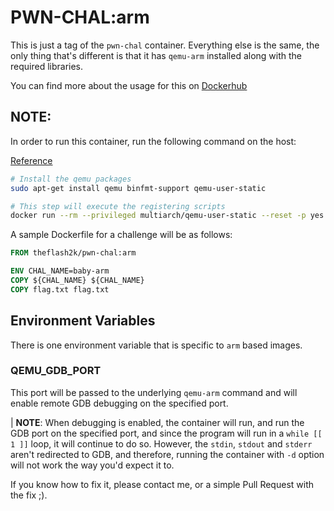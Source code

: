 # PWN-CHAL:arm

This is just a tag of the `pwn-chal` container. Everything else is the same, the only thing that's different is that it has `qemu-arm` installed along with the required libraries.

You can find more about the usage for this on [Dockerhub](https://hub.docker.com/repository/docker/theflash2k/pwn-chal/)

## NOTE:

In order to run this container, run the following command on the host:

[Reference](https://devopstales.github.io/linux/running_and_building_multi_arch_containers/)

```bash
# Install the qemu packages
sudo apt-get install qemu binfmt-support qemu-user-static

# This step will execute the registering scripts
docker run --rm --privileged multiarch/qemu-user-static --reset -p yes
```

A sample Dockerfile for a challenge will be as follows:

```dockerfile
FROM theflash2k/pwn-chal:arm

ENV CHAL_NAME=baby-arm
COPY ${CHAL_NAME} ${CHAL_NAME}
COPY flag.txt flag.txt
```

## Environment Variables

There is one environment variable that is specific to `arm` based images.

### QEMU_GDB_PORT

This port will be passed to the underlying `qemu-arm` command and will enable remote GDB debugging on the specified port.

| **NOTE**: When debugging is enabled, the container will run, and run the GDB port on the specified port, and since the program will run in a `while [[ 1 ]]` loop, it will continue to do so. However, the `stdin`, `stdout` and `stderr` aren't redirected to GDB, and therefore, running the container with `-d` option will not work the way you'd expect it to.

If you know how to fix it, please contact me, or a simple Pull Request with the fix ;).